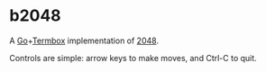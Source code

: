 # b2048

A [Go](https://golang.org)+[Termbox](https://github.com/nsf/termbox-go) implementation of [2048](https://play2048.co/).

Controls are simple: arrow keys to make moves, and Ctrl-C to quit.
